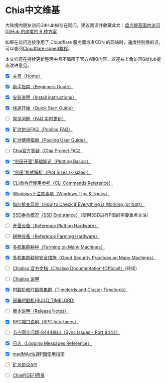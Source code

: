 # Chia中文维基
大陆境内朋友访问GitHub如存在疑问，建议阅读并收藏此文：[盘点提高国内访问 GitHub 的速度的 9 种方案](https://mp.weixin.qq.com/s/0_56sjtHEL5It9TyJcmOtQ)

如果在访问连接使用了 Cloudflare 服务器或者CDN 的网站时，速度特别慢的话，可以查阅[Cloudflare-speed教程](cloudflare-speed)。

本文档还在持续更新整理中且不局限于官方WIKI内容，欢迎右上角访问GitHub提出改进意见。

* [x] [主页（Home）](README)
* [x] [新手指南（Beginners Guide）](Beginners-Guide)
* [x] [安装说明（Install instructions）](INSTALL)
* [x] [快速开始（Quick Start Guide）](Quick-Start-Guide)
* [ ] [常见问题（FAQ 实时更新）](FAQ)
* [x] [矿池协议FAQ（Pooling FAQ）](Pooling-FAQ)
* [x] [矿池使用指南（Pooling User Guide）](Pooling-User-Guide)
* [ ] [Chia官方答疑（Chia Project FAQ）](Chia-FAQ)
* [x] [“农田开垦”基础知识（Plotting Basics）](Chia-plotting-basics)
* [x] [“农田”格式解析（Plot Sizes (k-sizes)）](k-sizes)
* [x] [CLI命令行使用参考（CLI Commands Reference）](CLI-Commands-Reference)
* [x] [Windows下注意事项（Windows Tips & Tricks）](Windows-Tips-and-Tricks)
* [x] [如何排查异常（How to Check if Everything is Working (or Not)）](How-to-Check-If-Everything-is-Working-(or-Not))
* [x] [SSD寿命概况（SSD Endurance）](SSD-Endurance)（使用SSD进行P图的需要重点关注）
* [ ] [开垦设备（Reference Plotting Hardware）](Reference-Plotting-Hardware)
* [ ] [耕种设备（Reference Farming Hardware）](Reference-Farming-Hardware)
* [x] [多机集群耕种（Farming on Many Machines）](Farming-on-many-machines)
* [x] [多机集群耕种安全措施（Good Security Practices on Many Machines）](Good-Security-Practices-on-Many-Machines)
* [ ] [Chialisp 官方文档（Chialisp Documentation (Official)）](https://chialisp.com)(待续)
* [ ] [Chialisp 说明](ChiaLisp)
* [x] [时戳机和时戳机集群（Timelords and Cluster Timelords）](Timelords)
* [x] [部署时戳机(BUILD_TIMELORD)](Building-timelords)
* [ ] [版本说明（Release Notes）](https://www.chia.net/releases/)
* [x] [RPC接口说明（RPC Interfaces）](RPC-Interfaces)
* [ ] [节点同步问题-8444端口（Sync Issues - Port 8444）](Resolving-Sync-Issues---Port-8444)
* [x] [日志（Logging Messages Reference）](Logging-Messages-Reference)
* [x] [madMAx快速P图使用指南](madMAx)
* [ ] [矿池协议API](Chia-Pool-Protocol-1.0)
* [ ] [Chia的DEFI愿景](A-Vision-for-DeFi-in-Chia)




